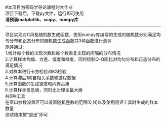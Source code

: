 #本项目为密码学导论课程的大作业  
项目下载后，下载py文件，运行即可使用  
**请预装matplotlib、scipy、numpy库** 
***
项目实现对C风格随机数生成函数，使用numpy库编写的生成的随机数分别满足均匀分布和正态分布的随机数生成函数共3种函数进行测评  
测评通过:  
1.统计每个数的出现次数和每个数重复出现的间隔的分布情况  
2.计算样本均值、方差、偏度和峰度，同时绘制Q-Q图比对均匀分布和正态分布的满足情况  
3.对样本进行卡方检验和KS检验  
4.计算滞后1阶自相关系数和游程数据  
5.计算函数的生成速度和内存占用  
6.计算样本信息熵，同时比对理论最大熵  
共6种工具  
在窗口参数设置区可以设置随机整数的范围[0,N]以及使用测评工具时生成的样本数量  
测试结束按“退出”即可
